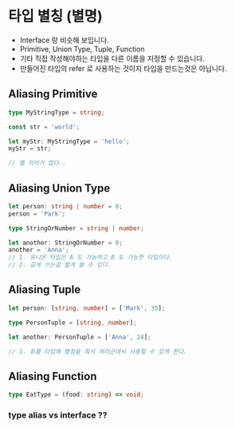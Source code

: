 # 타입 별칭 (별명)
  - Interface 랑 비슷해 보입니다.
  - Primitive, Union Type, Tuple, Function
  - 기타 직접 작성해야하는 타입을 다른 이름을 지정할 수 있습니다.
  - 만들어진 타입의 refer 로 사용하는 것이지 타입을 만드는것은 아닙니다.

## Aliasing Primitive

```typescript
type MyStringType = string;

const str = 'world';

let myStr: MyStringType = 'hello';
myStr = str;

// 별 의미가 없다..

```

## Aliasing Union Type

```typescript
let person: string | number = 0;
person = 'Park';

type StringOrNumber = string | number;

let another: StringOrNumber = 0;
another = 'Anna';
// 1. 유니온 타입은 A 도 가능하고 B 도 가능한 타입이다.
// 2. 길게 쓰는걸 짧게 쓸 수 있다.
```

## Aliasing Tuple

```typescript
let person: [string, number] = ['Mark', 35];

type PersonTuple = [string, number];

let another: PersonTuple = ['Anna', 24];

// 1. 튜플 타입에 별칭을 줘서 여러군데서 사용할 수 있게 한다.
```

## Aliasing Function

```typescript
type EatType = (food: string) => void;
```

### type alias vs interface ??
